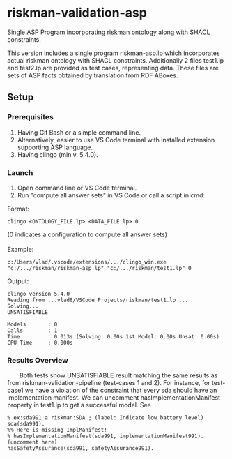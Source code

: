 # riskman-validation-asp
Single ASP Program incorporating riskman ontology along with SHACL constraints.

This version includes a single program riskman-asp.lp which incorporates actual riskman ontology with SHACL constraints. Additionally 2 files test1.lp and test2.lp are provided as test cases, representing data. These files are sets of ASP facts obtained by translation from RDF ABoxes.

## Setup
### Prerequisites
1. Having Git Bash or a simple command line.
2. Alternatively, easier to use VS Code terminal with installed extension supporting ASP language.
3. Having clingo (min v. 5.4.0).

### Launch
1. Open command line or VS Code terminal.
2. Run "compute all answer sets" in VS Code or call a script in cmd:

Format:
```
clingo <ONTOLOGY_FILE.lp> <DATA_FILE.lp> 0
```
(0 indicates a configuration to compute all answer sets)
<br><br>Example:
```
c:/Users/vlad/.vscode/extensions/.../clingo_win.exe "c:/.../riskman/riskman-asp.lp" "c:/.../riskman/test1.lp" 0
```
Output:
```
clingo version 5.4.0
Reading from ...vlad8/VSCode Projects/riskman/test1.lp ...
Solving...
UNSATISFIABLE

Models       : 0
Calls        : 1
Time         : 0.013s (Solving: 0.00s 1st Model: 0.00s Unsat: 0.00s)
CPU Time     : 0.000s
```
### Results Overview
&emsp;&emsp;Both tests show UNSATISFIABLE result matching the same results as from riskman-validation-pipeline (test-cases 1 and 2).
For instance, for test-case1 we have a violation of the constraint that every sda should have an implementation manifest. 
We can uncomment hasImplementationManifest property in test1.lp to get a successful model. See
```
% ex:sda991 a riskman:SDA ; (label: Indicate low battery level) 
sda(sda991).
%% Here is missing ImplManifest!
% hasImplementationManifest(sda991, implementationManifest991). (uncomment here)
hasSafetyAssurance(sda991, safetyAssurance991).
```


